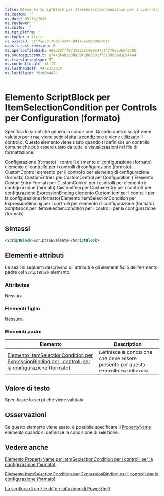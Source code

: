```yaml
---
title: Elemento ScriptBlock per ItemSeclectionCondition per i controlli per la configurazione (formato) | Microsoft Docs
ms.custom: ''
ms.date: 09/13/2016
ms.reviewer: ''
ms.suite: ''
ms.tgt_pltfrm: ''
ms.topic: article
ms.assetid: 51f7aec9-7b01-4370-84f4-1e58508a851f
caps.latest.revision: 6
ms.openlocfilehash: e92b2dfff07358132c480c47c34279e5365fe400
ms.sourcegitcommit: e7445ba8203da304286c591ff513900ad1c244a4
ms.translationtype: MT
ms.contentlocale: it-IT
ms.lasthandoff: 04/23/2019
ms.locfileid: "62064442"
---
```

# <a name="scriptblock-element-for-itemseclectioncondition-for-controls-for-configuration-format"></a>Elemento ScriptBlock per ItemSelectionCondition per Controls per Configuration (formato)

Specifica lo script che genera la condizione. Quando questo script viene valutato per `true`, viene soddisfatta la condizione e viene utilizzato il controllo. Questo elemento viene usato quando si definisce un controllo comune che può essere usato da tutte le visualizzazioni nel file di formattazione.

Configurazione (formato) i controlli elemento di configurazione (formato) elemento di controllo per i controlli di configurazione (formato) CustomControl elemento per il controllo per elemento di configurazione (formato) CustomEntries per CustomControl per Configuration ( Elemento CustomEntry Format) per CustomControl per i controlli per elemento di configurazione (formato) CustomItem per CustomEntry per i controlli per configurazione ExpressionBinding elemento CustomItem per i controlli per la configurazione (formato) Elemento ItemSelectionCondition per ExpressionBinding per i controlli per elemento di configurazione (formato) ScriptBlock per ItemSelectionCondition per i controlli per la configurazione (formato)

## <a name="syntax"></a>Sintassi

```xml
<ScriptBlock>ScriptToEvaluate</ScriptBlock>
```

## <a name="attributes-and-elements"></a>Elementi e attributi

Le sezioni seguenti descrivono gli attributi e gli elementi figlio dell'elemento padre del `ScriptBlock` elemento.

### <a name="attributes"></a>Attributes

Nessuna.

### <a name="child-elements"></a>Elementi figlio

Nessuna.

### <a name="parent-elements"></a>Elementi padre

|Elemento|Description|
|-------------|-----------------|
|[Elemento ItemSelectionCondition per ExpressionBinding per i controlli per la configurazione (formato)](./itemselectioncondition-element-for-expressionbinding-for-controls-for-configuration-format.md)|Definisce la condizione che deve essere presente per questo controllo da utilizzare.|

## <a name="text-value"></a>Valore di testo

Specificare lo script che viene valutato.

## <a name="remarks"></a>Osservazioni

Se questo elemento viene usato, è possibile specificare il [PropertyName](./propertyname-element-for-itemseclectioncondition-for-controls-for-configuration-format.md) elemento quando si definisce la condizione di selezione.

## <a name="see-also"></a>Vedere anche

[Elemento PropertyName per ItemSeclectionCondition per i controlli per la configurazione (formato)](./propertyname-element-for-itemseclectioncondition-for-controls-for-configuration-format.md)

[Elemento ItemSelectionCondition per ExpressionBinding per i controlli per la configurazione (formato)](./itemselectioncondition-element-for-expressionbinding-for-controls-for-configuration-format.md)

[La scrittura di un File di formattazione di PowerShell](./writing-a-powershell-formatting-file.md)
